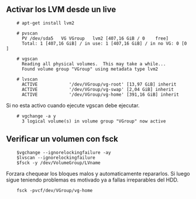 ## Activar los LVM desde un live

```
	# apt-get install lvm2
```

```
	# pvscan 
	  PV /dev/sda5   VG VGroup   lvm2 [407,16 GiB / 0    free]
	  Total: 1 [407,16 GiB] / in use: 1 [407,16 GiB] / in no VG: 0 [0   ]

	# vgscan 
	  Reading all physical volumes.  This may take a while...
	  Found volume group "VGroup" using metadata type lvm2

	# lvscan 
	  ACTIVE            '/dev/VGroup/vg-root' [13,97 GiB] inherit
	  ACTIVE            '/dev/VGroup/vg-swap' [2,04 GiB] inherit
	  ACTIVE            '/dev/VGroup/vg-home' [391,16 GiB] inherit
```

Si no esta activo cuando ejecute vgscan debe ejecutar.

```
	# vgchange -a y
	  3 logical volume(s) in volume group "VGroup" now active

```

## Verificar un volumen con fsck

```
	$vgchange --ignorelockingfailure -ay
	$lvscan --ignorelockingfailure
	$fsck -y /dev/VolumeGroup/LVname

```

Forzara chequear los bloques malos y automaticamente repararlos. Si luego sigue teniendo problemas es motivado ya a fallas irreparables del HDD.

```
	fsck -pvcf/dev/VGroup/vg-home

